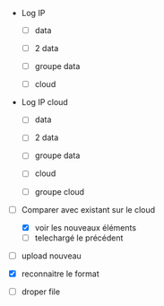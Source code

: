* Log IP 
  * [ ] data
  * [ ] 2 data
  * [ ] groupe data
  * [ ] cloud


* Log IP cloud
    * [ ] data
    * [ ] 2 data
    * [ ] groupe data
    * [ ] cloud
    * [ ] groupe cloud


- [ ] Comparer avec existant sur le cloud 
  - [X] voir les nouveaux éléments
  - [ ] telechargé le précédent 
- [ ] upload nouveau

- [X] reconnaitre le format 
- [ ] droper file 
